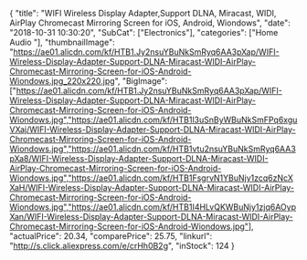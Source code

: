 {
	"title": "WIFI Wireless Display Adapter,Support DLNA, Miracast, WIDI, AirPlay Chromecast Mirroring Screen for iOS, Android, Wiondows",
	"date": "2018-10-31 10:30:20",
	"SubCat": ["Electronics"],
	"categories": ["Home Audio "],
	"thumbnailImage": "https://ae01.alicdn.com/kf/HTB1.Jy2nsuYBuNkSmRyq6AA3pXap/WIFI-Wireless-Display-Adapter-Support-DLNA-Miracast-WIDI-AirPlay-Chromecast-Mirroring-Screen-for-iOS-Android-Wiondows.jpg_220x220.jpg",
	"BigImage": ["https://ae01.alicdn.com/kf/HTB1.Jy2nsuYBuNkSmRyq6AA3pXap/WIFI-Wireless-Display-Adapter-Support-DLNA-Miracast-WIDI-AirPlay-Chromecast-Mirroring-Screen-for-iOS-Android-Wiondows.jpg","https://ae01.alicdn.com/kf/HTB1l3uSnByWBuNkSmFPq6xguVXaj/WIFI-Wireless-Display-Adapter-Support-DLNA-Miracast-WIDI-AirPlay-Chromecast-Mirroring-Screen-for-iOS-Android-Wiondows.jpg","https://ae01.alicdn.com/kf/HTB1vtu2nsuYBuNkSmRyq6AA3pXa8/WIFI-Wireless-Display-Adapter-Support-DLNA-Miracast-WIDI-AirPlay-Chromecast-Mirroring-Screen-for-iOS-Android-Wiondows.jpg","https://ae01.alicdn.com/kf/HTB1FsgrvN1YBuNjy1zcq6zNcXXaH/WIFI-Wireless-Display-Adapter-Support-DLNA-Miracast-WIDI-AirPlay-Chromecast-Mirroring-Screen-for-iOS-Android-Wiondows.jpg","https://ae01.alicdn.com/kf/HTB1I4HLvQKWBuNjy1zjq6AOypXan/WIFI-Wireless-Display-Adapter-Support-DLNA-Miracast-WIDI-AirPlay-Chromecast-Mirroring-Screen-for-iOS-Android-Wiondows.jpg"],
	"actualPrice": 20.34,
	"comparePrice": 25.75,
	"linkurl": "http://s.click.aliexpress.com/e/crHh0B2g",
	"inStock": 124
}
